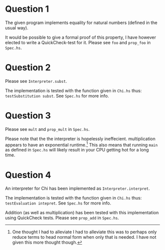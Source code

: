# Question 1
The given program implements equality for natural numbers (defined in the usual way).

It would be possible to give a formal proof of this property, I have however elected to
write a QuickCheck-test for it. Please see `foo` and `prop_foo` in `Spec.hs`.

# Question 2
Please see `Interpreter.subst`.

The implementation is tested with the function given in `Chi.hs` thus: `testSubstitution subst`.
See `Spec.hs` for more info.

# Question 3
Please see `mult` and `prop_mult` in `Spec.hs`.

Please note that the the interpreter is hopelessly ineffecient. multiplication appears to
have an exponential runtime.[^1] This also means that running `main` as defined in `Spec.hs`
will likely result in your CPU getting hot for a long time.

[^1]: One thought I had to alleviate I had to alleviate this was to perhaps only reduce
      terms to head normal form when only that is needed. I have not given this more thought
      though.

# Question 4
An interpreter for Chi has been implemented as `Interpreter.interpret`.

The implementation is tested with the function given in `Chi.hs` thus: `testEvaluation intepret`.
See `Spec.hs` for more info.

Addition (as well as multiplication) has been tested with this implementation using QuickCheck
tests. Please see `prop_add` in `Spec.hs`.
